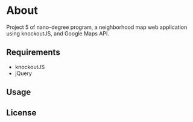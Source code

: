 # About

Project 5 of nano-degree program, a neighborhood map web application using
knockoutJS, and Google Maps API.

## Requirements
- knockoutJS
- jQuery

## Usage

## License
